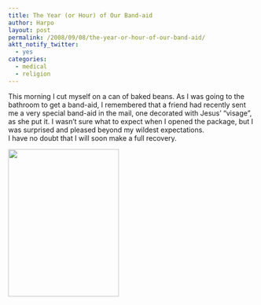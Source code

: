 ```yaml
---
title: The Year (or Hour) of Our Band-aid
author: Harpo
layout: post
permalink: /2008/09/08/the-year-or-hour-of-our-band-aid/
aktt_notify_twitter:
  - yes
categories:
  - medical
  - religion
---
```

This morning I cut myself on a can of baked beans. As I was going to the bathroom to get a band-aid, I remembered that a friend had recently sent me a very special band-aid in the mail, one decorated with Jesus&#8217; &#8220;visage&#8221;, as she put it. I wasn&#8217;t sure what to expect when I opened the package, but I was surprised and pleased beyond my wildest expectations.  
I have no doubt that I will soon make a full recovery.

[<img class="alignnone size-full wp-image-364" src="http://harpojaeger.com/wp-content/uploads/2008/09/p-640-480-ec069ca3-b647-42ca-9c9c-3dd1bc45d63b.jpeg" alt="" width="225" height="300" />][1]

 [1]: http://harpojaeger.com/wp-content/uploads/2008/09/p-640-480-ec069ca3-b647-42ca-9c9c-3dd1bc45d63b.jpeg